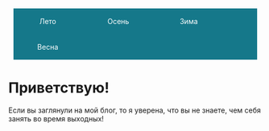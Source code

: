 
<html>
  <head>
    <meta charset="utf-8">
    <title>сайт</title>
<style>
#navbar, #navbar li {
  margin: 10;
  padding: 0;
}
#navbar {
  background: #15788A;
}
#navbar li {
  display: inline-block;
  width: 24%;
  text-align: center;
}
#navbar a {
  display: block;
  padding: 7px;
  color: white;
  text-decoration: none;
}
#navbar a:hover {
  background: #15856B;
}
</style>
  </head>
 
  <body>
<ul id="navbar">
  <li><a href="#1">Лето</a></li>
  <li><a href="#2">Осень</a></li>
  <li><a href="#3">Зима</a></li>
  <li><a href="#4">Весна</a></li>
</ul>

<h1>Приветствую!</h1>
Если вы заглянули на мой блог, то я уверена, что вы не знаете, чем себя занять во время выходных!

  </body>
</html>


